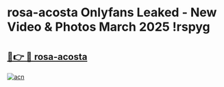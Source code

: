 # rosa-acosta Onlyfans Leaked - New Video & Photos March 2025 !rspyg

# <h2><a href="https://qz1sx9.iuczelnia.edu.pl?title=rosa-acosta&ref=rspyg">🔗👉 🔴 rosa-acosta</a></h2>

[![acn](https://github.com/user-attachments/assets/0f9c940e-d8b0-45ae-aac7-cd30a18b3e1c)](https://qz1sx9.iuczelnia.edu.pl?title=rosa-acosta&ref=rspyg)

